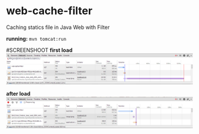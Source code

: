 web-cache-filter
================
Caching statics file in Java Web with Filter

**running:** ```mvn tomcat:run```

#SCREENSHOOT
**first load**
![alt tag](https://raw.githubusercontent.com/Keda87/web-cache-filter/master/screenshoots/first%20load.PNG)

**after load**
![alt tag](https://raw.githubusercontent.com/Keda87/web-cache-filter/master/screenshoots/after%20load.PNG)

